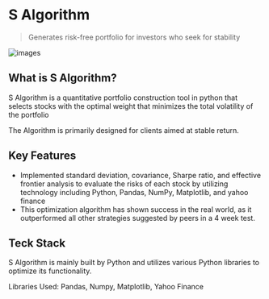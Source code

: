 # S Algorithm
> Generates risk-free portfolio for investors who seek for stability

![images](https://github.com/jingaovo/image/blob/0d5270f6b7b21b7c3a26c49edb55af656d77f113/IMG_4740.jpg)

## What is S Algorithm?
S Algorithm is a quantitative portfolio construction tool in python that selects stocks with the optimal weight that minimizes the total volatility of the portfolio

The Algorithm is primarily designed for clients aimed at stable return.
## Key Features
-	Implemented standard deviation, covariance, Sharpe ratio, and effective frontier analysis to evaluate the risks of each stock by utilizing technology including Python, Pandas, NumPy, Matplotlib, and yahoo finance
- This optimization algorithm has shown success in the real world, as it outperformed all other strategies suggested by peers in a 4 week test.
## Teck Stack
S Algorithm is mainly built by Python and utilizes various Python libraries to optimize its functionality.

Libraries Used: Pandas, Numpy, Matplotlib, Yahoo Finance
